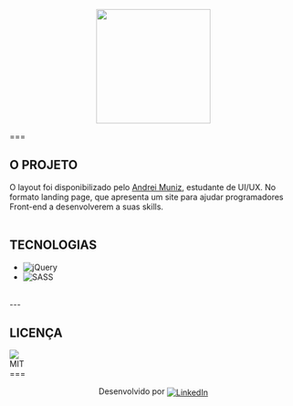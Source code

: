 <p align = center><img src="https://img.shields.io/badge/Front--end-Help-red" width="200"> </p>
===


## O PROJETO
O layout foi disponibilizado pelo <a href="https://www.linkedin.com/in/andrei-muniz-0331ab193/">Andrei Muniz</a>, estudante de UI/UX. No formato landing page, que apresenta um site para ajudar programadores Front-end a desenvolverem a suas skills.
<br>
<br>

## TECNOLOGIAS
- <img alt="jQuery" src="https://img.shields.io/badge/jquery-%230769AD.svg?&style=for-the-badge&logo=jquery&logoColor=white"/>
- <img alt="SASS" src="https://img.shields.io/badge/SASS-hotpink.svg?&style=for-the-badge&logo=SASS&logoColor=white"/>
<br>
---

## LICENÇA
<img src="https://img.shields.io/badge/Licence-MIT-green">
<br>
MIT

<br>
===
<p align=center>
Desenvolvido por <a href="https://www.linkedin.com/in/diego-henrique-sg/"><img alt="LinkedIn" align=center src="https://img.shields.io/badge/Diego-Henrique-%230077B5.svg?&style=for-the-badge&logo=linkedin&logoColor=white"/></a>
</p>